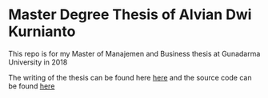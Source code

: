 # Master Degree Thesis of Alvian Dwi Kurnianto 
This repo is for my Master of Manajemen and Business thesis at Gunadarma University in 2018

The writing of the thesis can be found here [here](lyx_Alvian/[EN]%20-%20Thesis_Alvian.pdf) and 
the source code can be found [here](thesis.ipynb)
